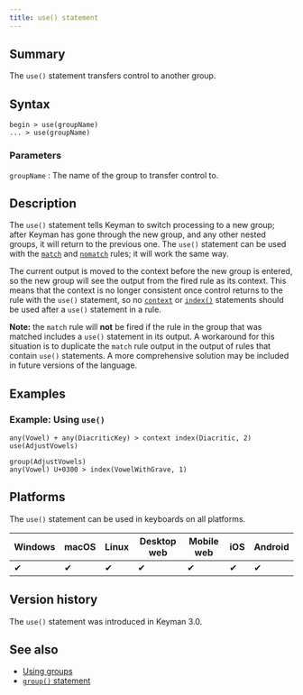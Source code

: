 ```yaml
---
title: use() statement
---
```


## Summary

The `use()` statement transfers control to another group.

## Syntax

```
begin > use(groupName)
... > use(groupName)
```

### Parameters

`groupName`
: The name of the group to transfer control to.

## Description

The `use()` statement tells Keyman to switch processing to a new group; after
Keyman has gone through the new group, and any other nested groups, it will
return to the previous one. The `use()` statement can be used with the
[`match`](match) and [`nomatch`](nomatch) rules; it will work the same way.

The current output is moved to the context before the new group is entered, so
the new group will see the output from the fired rule as its context. This means
that the context is no longer consistent once control returns to the rule with
the `use()` statement, so no [`context`](context) or [`index()`](index)
statements should be used after a `use()` statement in a rule.

**Note:** the `match` rule will **not** be fired if the rule in the group that
was matched includes a `use()` statement in its output. A workaround for this
situation is to duplicate the `match` rule output in the output of rules that
contain `use()` statements. A more comprehensive solution may be included in
future versions of the language.

## Examples

### Example: Using `use()`

```
any(Vowel) + any(DiacriticKey) > context index(Diacritic, 2) use(AdjustVowels)

group(AdjustVowels)
any(Vowel) U+0300 > index(VowelWithGrave, 1)
```

## Platforms

The `use()` statement can be used in keyboards on all platforms.

| Windows | macOS | Linux | Desktop web | Mobile web | iOS | Android |
|---------|-------|-------|-------------|------------|-----|---------|
| ✔       | ✔     | ✔     | ✔           | ✔          | ✔   | ✔       |

## Version history

The `use()` statement was introduced in Keyman 3.0.

## See also

* [Using groups](../guide/groups)
* [`group()` statement](group)